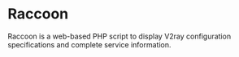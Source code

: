 # Raccoon
Raccoon is a web-based PHP script to display V2ray configuration specifications and complete service information.
